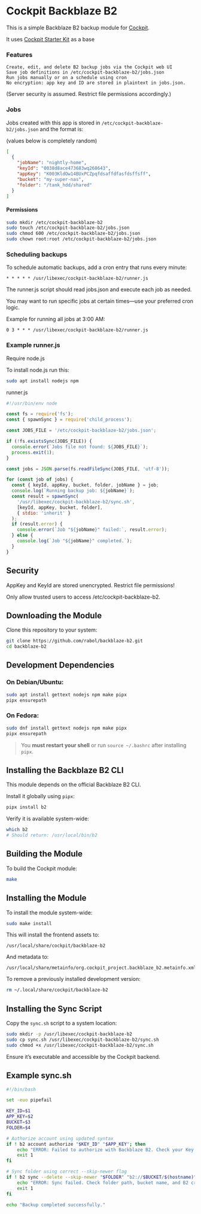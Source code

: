 # Cockpit Backblaze B2

This is a simple Backblaze B2 backup module for [Cockpit](https://cockpit-project.org).

It uses [Cockpit Starter Kit](https://github.com/cockpit-project/starter-kit) as a base


### Features
	Create, edit, and delete B2 backup jobs via the Cockpit web UI
	Save job definitions in /etc/cockpit-backblaze-b2/jobs.json
	Run jobs manually or on a schedule using cron
	No encryption: app key and ID are stored in plaintext in jobs.json.
(Server security is assumed. Restrict file permissions accordingly.)

### Jobs

Jobs created with this app is stored in ```/etc/cockpit-backblaze-b2/jobs.json``` and the format is:

(values below is completely random)
```json
[
  {
    "jobName": "nightly-home",
    "keyId": "0038d8ace473683wq268643",
    "appKey": "K003KldOw14BUxPCZpqfdsaffdfasfdsffsff",
    "bucket": "my-super-nas",
    "folder": "/tank_hdd/shared"
  }
]
```

#### Permissions
```bash
sudo mkdir /etc/cockpit-backblaze-b2
sudo touch /etc/cockpit-backblaze-b2/jobs.json
sudo chmod 600 /etc/cockpit-backblaze-b2/jobs.json
sudo chown root:root /etc/cockpit-backblaze-b2/jobs.json
```

### Scheduling backups
To schedule automatic backups, add a cron entry that runs every minute:

```cron
* * * * * /usr/libexec/cockpit-backblaze-b2/runner.js
```
The runner.js script should read jobs.json and execute each job as needed.

You may want to run specific jobs at certain times—use your preferred cron logic.

Example for running all jobs at 3:00 AM:
```cron
0 3 * * * /usr/libexec/cockpit-backblaze-b2/runner.js
```

### Example runner.js
Require node.js

To install node.js run this:
```bash
sudo apt install nodejs npm
```

runner.js

```js
#!/usr/bin/env node

const fs = require('fs');
const { spawnSync } = require('child_process');

const JOBS_FILE = '/etc/cockpit-backblaze-b2/jobs.json';

if (!fs.existsSync(JOBS_FILE)) {
  console.error(`Jobs file not found: ${JOBS_FILE}`);
  process.exit(1);
}

const jobs = JSON.parse(fs.readFileSync(JOBS_FILE, 'utf-8'));

for (const job of jobs) {
  const { keyId, appKey, bucket, folder, jobName } = job;
  console.log(`Running backup job: ${jobName}`);
  const result = spawnSync(
    '/usr/libexec/cockpit-backblaze-b2/sync.sh',
    [keyId, appKey, bucket, folder],
    { stdio: 'inherit' }
  );
  if (result.error) {
    console.error(`Job "${jobName}" failed:`, result.error);
  } else {
    console.log(`Job "${jobName}" completed.`);
  }
}
```

## Security
AppKey and KeyId are stored unencrypted. Restrict file permissions!

Only allow trusted users to access /etc/cockpit-backblaze-b2.


## Downloading the Module

Clone this repository to your system:

```sh
git clone https://github.com/rabol/backblaze-b2.git
cd backblaze-b2
```



## Development Dependencies

### On Debian/Ubuntu:

```sh
sudo apt install gettext nodejs npm make pipx
pipx ensurepath
```

### On Fedora:

```sh
sudo dnf install gettext nodejs npm make pipx
pipx ensurepath
```

> You **must restart your shell** or run `source ~/.bashrc` after installing `pipx`.

## Installing the Backblaze B2 CLI

This module depends on the official Backblaze B2 CLI.

Install it globally using `pipx`:

```sh
pipx install b2
```

Verify it is available system-wide:

```sh
which b2
# Should return: /usr/local/bin/b2
```

## Building the Module

To build the Cockpit module:

```sh
make
```

## Installing the Module

To install the module system-wide:

```sh
sudo make install
```

This will install the frontend assets to:

```
/usr/local/share/cockpit/backblaze-b2
```

And metadata to:

```
/usr/local/share/metainfo/org.cockpit_project.backblaze_b2.metainfo.xml
```

To remove a previously installed development version:

```sh
rm ~/.local/share/cockpit/backblaze-b2
```

## Installing the Sync Script

Copy the `sync.sh` script to a system location:

```sh
sudo mkdir -p /usr/libexec/cockpit-backblaze-b2
sudo cp sync.sh /usr/libexec/cockpit-backblaze-b2/sync.sh
sudo chmod +x /usr/libexec/cockpit-backblaze-b2/sync.sh
```

Ensure it’s executable and accessible by the Cockpit backend.

## Example sync.sh

```bash
#!/bin/bash

set -euo pipefail

KEY_ID=$1
APP_KEY=$2
BUCKET=$3
FOLDER=$4

# Authorize account using updated syntax
if ! b2 account authorize "$KEY_ID" "$APP_KEY"; then
    echo "ERROR: Failed to authorize with Backblaze B2. Check your Key ID and App Key."
    exit 1
fi

# Sync folder using correct --skip-newer flag
if ! b2 sync --delete --skip-newer "$FOLDER" "b2://$BUCKET/$(hostname)"; then
    echo "ERROR: Sync failed. Check folder path, bucket name, and B2 credentials."
    exit 1
fi

echo "Backup completed successfully."

```
